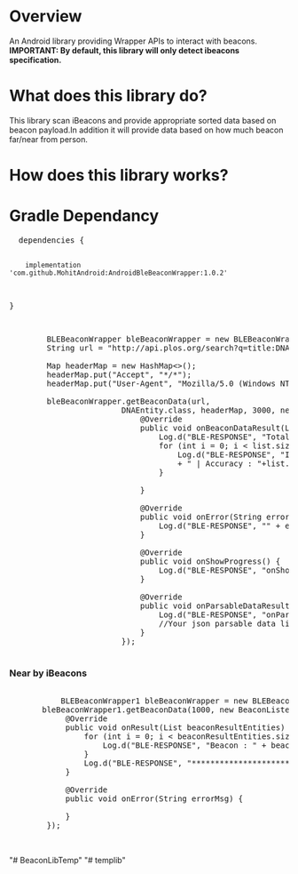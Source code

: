 <h1>Overview</h1>
<p>An Android library providing Wrapper APIs to interact with beacons.
<b><br>IMPORTANT: By default, this library will only detect ibeacons specification.</b>
<h1>What does this library do?</h1>
<p>This library scan iBeacons and provide appropriate sorted data based on beacon payload.In addition it will provide data based on how much beacon far/near from person.
<h1>How does this library works?</h1>


 <h1>Gradle Dependancy</h1>
 <p>
 <pre>
  dependencies {
  
	    implementation 'com.github.MohitAndroid:AndroidBleBeaconWrapper:1.0.2'
  }
 </pre>
 


<pre>

        BLEBeaconWrapper bleBeaconWrapper = new BLEBeaconWrapper(this);
        String url = "http://api.plos.org/search?q=title:DNA";
        
        Map<String, String> headerMap = new HashMap<>();
        headerMap.put("Accept", "*/*");
        headerMap.put("User-Agent", "Mozilla/5.0 (Windows NT 6.1; WOW64) AppleWebKit/537.36 (KHTML, like Gecko) Chrome/66.0.3359.117 Safari/537.36");

        bleBeaconWrapper.getBeaconData(url,
                        DNAEntity.class, headerMap, 3000, new BleBeaconListener<DNAEntity>() {
                            @Override
                            public void onBeaconDataResult(List<BeaconResultEntity> list) {
                                Log.d("BLE-RESPONSE", "Total : " + list.size());
                                for (int i = 0; i < list.size(); i++) {
                                    Log.d("BLE-RESPONSE", "Inside : " + list.get(i).getBeaconDetail().getBluetoothAddress()
                                    + " | Accuracy : "+list.get(i).getBeaconDetail().getAccuracy());
                                }

                            }

                            @Override
                            public void onError(String errorMsg) {
                                Log.d("BLE-RESPONSE", "" + errorMsg);
                            }

                            @Override
                            public void onShowProgress() {
                                Log.d("BLE-RESPONSE", "onShowProgress");
                            }

                            @Override
                            public void onParsableDataResult(List<DNAEntity> parsableData) {
                                Log.d("BLE-RESPONSE", "onParsableDataResult");
                                //Your json parsable data list
                            }
                        });
   </pre>
   
   
   <h3>Near by iBeacons</h3>
   
   <pre>
   
           BLEBeaconWrapper1 bleBeaconWrapper = new BLEBeaconWrapper(this);
   	   bleBeaconWrapper1.getBeaconData(1000, new BeaconListener() {
            @Override
            public void onResult(List<IBeacon> beaconResultEntities) {
                for (int i = 0; i < beaconResultEntities.size(); i++) {
                    Log.d("BLE-RESPONSE", "Beacon : " + beaconResultEntities.get(i).getBluetoothAddress());
                }
                Log.d("BLE-RESPONSE", "***********************************");
            }

            @Override
            public void onError(String errorMsg) {

            }
        });
   
   </pre>
"# BeaconLibTemp" 
"# templib" 
